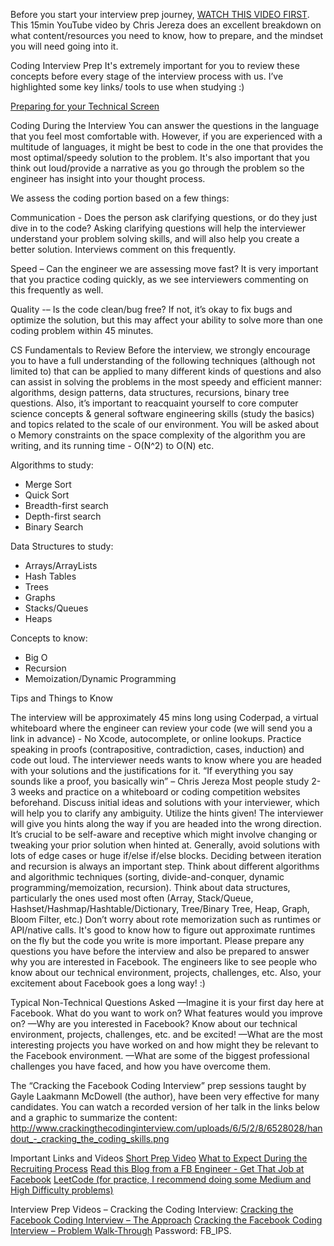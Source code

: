 Before you start your interview prep journey, [WATCH THIS VIDEO FIRST](https://www.youtube.com/watch?v=lDTKnzrX6qU). This 15min YouTube video by Chris Jereza does an excellent breakdown on what content/resources you need to know, how to prepare, and the mindset you will need going into it.

Coding Interview Prep
It's extremely important for you to review these concepts before every stage of the interview process with us. I’ve highlighted some key links/ tools to use when studying :)

[Preparing for your Technical Screen](https://www.facebook.com/careers/swe-prep-techscreen)

Coding During the Interview
You can answer the questions in the language that you feel most comfortable with. However, if you are experienced with a multitude of languages, it might be best to code in the one that provides the most optimal/speedy solution to the problem. It's also important that you think out loud/provide a narrative as you go through the problem so the engineer has insight into your thought process.

We assess the coding portion based on a few things:

Communication - Does the person ask clarifying questions, or do they just dive in to the code? Asking clarifying questions will help the interviewer understand your problem solving skills, and will also help you create a better solution. Interviews comment on this frequently.

Speed – Can the engineer we are assessing move fast? It is very important that you practice coding quickly, as we see interviewers commenting on this frequently as well.

Quality -– Is the code clean/bug free? If not, it’s okay to fix bugs and optimize the solution, but this may affect your ability to solve more than one coding problem within 45 minutes.

CS Fundamentals to Review
Before the interview, we strongly encourage you to have a full understanding of the following techniques (although not limited to) that can be applied to many different kinds of questions and also can assist in solving the problems in the most speedy and efficient manner: algorithms, design patterns, data structures, recursions, binary tree questions. Also, it’s important to reacquaint yourself to core computer science concepts & general software engineering skills (study the basics) and topics related to the scale of our environment. You will be asked about o Memory constraints on the space complexity of the algorithm you are writing, and its running time - O(N^2) to O(N) etc.

Algorithms to study:

- Merge Sort
- Quick Sort
- Breadth-first search
- Depth-first search
- Binary Search

Data Structures to study:

- Arrays/ArrayLists
- Hash Tables
- Trees
- Graphs
- Stacks/Queues
- Heaps

Concepts to know:

- Big O
- Recursion
- Memoization/Dynamic Programming

Tips and Things to Know

The interview will be approximately 45 mins long using Coderpad, a virtual whiteboard where the engineer can review your code (we will send you a link in advance) - No Xcode, autocomplete, or online lookups.
Practice speaking in proofs (contrapositive, contradiction, cases, induction) and code out loud. The interviewer needs wants to know where you are headed with your solutions and the justifications for it. “If everything you say sounds like a proof, you basically win” – Chris Jereza
Most people study 2-3 weeks and practice on a whiteboard or coding competition websites beforehand.
Discuss initial ideas and solutions with your interviewer, which will help you to clarify any ambiguity.
Utilize the hints given! The interviewer will give you hints along the way if you are headed into the wrong direction. It’s crucial to be self-aware and receptive which might involve changing or tweaking your prior solution when hinted at.
Generally, avoid solutions with lots of edge cases or huge if/else if/else blocks. Deciding between iteration and recursion is always an important step.
Think about different algorithms and algorithmic techniques (sorting, divide-and-conquer, dynamic programming/memoization, recursion).
Think about data structures, particularly the ones used most often (Array, Stack/Queue, Hashset/Hashmap/Hashtable/Dictionary, Tree/Binary Tree, Heap, Graph, Bloom Filter, etc.)
Don’t worry about rote memorization such as runtimes or API/native calls. It's good to know how to figure out approximate runtimes on the fly but the code you write is more important.
Please prepare any questions you have before the interview and also be prepared to answer why you are interested in Facebook. The engineers like to see people who know about our technical environment, projects, challenges, etc. Also, your excitement about Facebook goes a long way! :)

Typical Non-Technical Questions Asked
—Imagine it is your first day here at Facebook. What do you want to work on? What features would you improve on?
—Why are you interested in Facebook? Know about our technical environment, projects, challenges, etc. and be excited!
—What are the most interesting projects you have worked on and how might they be relevant to the Facebook environment.
—What are some of the biggest professional challenges you have faced, and how you have overcome them.

The “Cracking the Facebook Coding Interview” prep sessions taught by Gayle Laakmann McDowell (the author), have been very effective for many candidates. You can watch a recorded version of her talk in the links below and a graphic to summarize the content: http://www.crackingthecodinginterview.com/uploads/6/5/2/8/6528028/handout_-_cracking_the_coding_skills.png

Important Links and Videos
[Short Prep Video](https://www.facebook.com/video.php?v=10152735777427200&set=vb.9445547199&type=2&theater)
[What to Expect During the Recruiting Process](https://www.facebook.com/video.php?v=10152735806862200)
[Read this Blog from a FB Engineer - Get That Job at Facebook](https://www.facebook.com/notes/facebook-engineering/get-that-job-at-facebook/10150964382448920)
[LeetCode (for practice, I recommend doing some Medium and High Difficulty problems)](https://l.facebook.com/l.php?u=https%3A%2F%2Furldefense.proofpoint.com%2Fv2%2Furl%3Fu%3Dhttps-3A__leetcode.com_problemset_all_%26d%3DDwMF-g%26c%3D5VD0RTtNlTh3ycd41b3MUw%26r%3DUw1AzCzLJUPtDB26PkOEuw%26m%3DyktxF5spw7D19vrPO6sarDoUec0pZvrb_XsFpzHzBZM%26s%3D1XetS1CMkE9VTXRoE6bLlLB00-jzzRZf6burn-IY3Wg%26e%3D&h=AT2H9obuWk3c8L8iS5IyhNuQOfBR9sC-tiAF5zd3r527P02rLGEpB-qdynZ1CRhBu3rTQ7L9o5LjBbX3oaZ5yUjPtXn3mhpLEE4DC2sG4xy14oH4tkSIQg7TD-yBryVQXciph6NHXChP97R7uYL0IA)

Interview Prep Videos – Cracking the Coding Interview:
[Cracking the Facebook Coding Interview – The Approach](https://urldefense.proofpoint.com/v2/url?u=https-3A__vimeo.com_interviewprepsession_theapproach&d=DwMF-g&c=5VD0RTtNlTh3ycd41b3MUw&r=Uw1AzCzLJUPtDB26PkOEuw&m=yktxF5spw7D19vrPO6sarDoUec0pZvrb_XsFpzHzBZM&s=dSJzCrZohKQova64nNJVZh9j5eFfKbT2_sIA1WO6l0A&e=)
[Cracking the Facebook Coding Interview – Problem Walk-Through](https://urldefense.proofpoint.com/v2/url?u=https-3A__vimeo.com_interviewprepsession_problemwalkthrough&d=DwMF-g&c=5VD0RTtNlTh3ycd41b3MUw&r=Uw1AzCzLJUPtDB26PkOEuw&m=yktxF5spw7D19vrPO6sarDoUec0pZvrb_XsFpzHzBZM&s=B_dsXqHgEKt2S6uux4QInn7VtEyKiNLfIK3XxfUeQ2Q&e=)
Password: FB_IPS.
